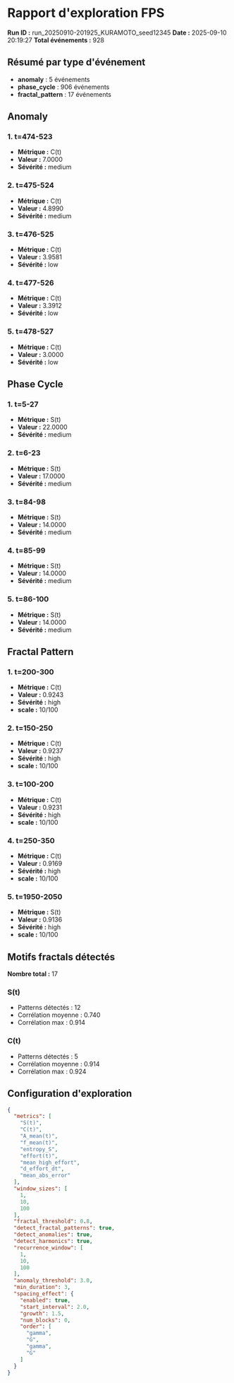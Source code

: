 # Rapport d'exploration FPS

**Run ID :** run_20250910-201925_KURAMOTO_seed12345
**Date :** 2025-09-10 20:19:27
**Total événements :** 928

## Résumé par type d'événement

- **anomaly** : 5 événements
- **phase_cycle** : 906 événements
- **fractal_pattern** : 17 événements

## Anomaly

### 1. t=474-523
- **Métrique :** C(t)
- **Valeur :** 7.0000
- **Sévérité :** medium

### 2. t=475-524
- **Métrique :** C(t)
- **Valeur :** 4.8990
- **Sévérité :** medium

### 3. t=476-525
- **Métrique :** C(t)
- **Valeur :** 3.9581
- **Sévérité :** low

### 4. t=477-526
- **Métrique :** C(t)
- **Valeur :** 3.3912
- **Sévérité :** low

### 5. t=478-527
- **Métrique :** C(t)
- **Valeur :** 3.0000
- **Sévérité :** low

## Phase Cycle

### 1. t=5-27
- **Métrique :** S(t)
- **Valeur :** 22.0000
- **Sévérité :** medium

### 2. t=6-23
- **Métrique :** S(t)
- **Valeur :** 17.0000
- **Sévérité :** medium

### 3. t=84-98
- **Métrique :** S(t)
- **Valeur :** 14.0000
- **Sévérité :** medium

### 4. t=85-99
- **Métrique :** S(t)
- **Valeur :** 14.0000
- **Sévérité :** medium

### 5. t=86-100
- **Métrique :** S(t)
- **Valeur :** 14.0000
- **Sévérité :** medium

## Fractal Pattern

### 1. t=200-300
- **Métrique :** C(t)
- **Valeur :** 0.9243
- **Sévérité :** high
- **scale :** 10/100

### 2. t=150-250
- **Métrique :** C(t)
- **Valeur :** 0.9237
- **Sévérité :** high
- **scale :** 10/100

### 3. t=100-200
- **Métrique :** C(t)
- **Valeur :** 0.9231
- **Sévérité :** high
- **scale :** 10/100

### 4. t=250-350
- **Métrique :** C(t)
- **Valeur :** 0.9169
- **Sévérité :** high
- **scale :** 10/100

### 5. t=1950-2050
- **Métrique :** S(t)
- **Valeur :** 0.9136
- **Sévérité :** high
- **scale :** 10/100

## Motifs fractals détectés

**Nombre total :** 17

### S(t)
- Patterns détectés : 12
- Corrélation moyenne : 0.740
- Corrélation max : 0.914

### C(t)
- Patterns détectés : 5
- Corrélation moyenne : 0.914
- Corrélation max : 0.924

## Configuration d'exploration

```json
{
  "metrics": [
    "S(t)",
    "C(t)",
    "A_mean(t)",
    "f_mean(t)",
    "entropy_S",
    "effort(t)",
    "mean_high_effort",
    "d_effort_dt",
    "mean_abs_error"
  ],
  "window_sizes": [
    1,
    10,
    100
  ],
  "fractal_threshold": 0.8,
  "detect_fractal_patterns": true,
  "detect_anomalies": true,
  "detect_harmonics": true,
  "recurrence_window": [
    1,
    10,
    100
  ],
  "anomaly_threshold": 3.0,
  "min_duration": 3,
  "spacing_effect": {
    "enabled": true,
    "start_interval": 2.0,
    "growth": 1.5,
    "num_blocks": 0,
    "order": [
      "gamma",
      "G",
      "gamma",
      "G"
    ]
  }
}
```
